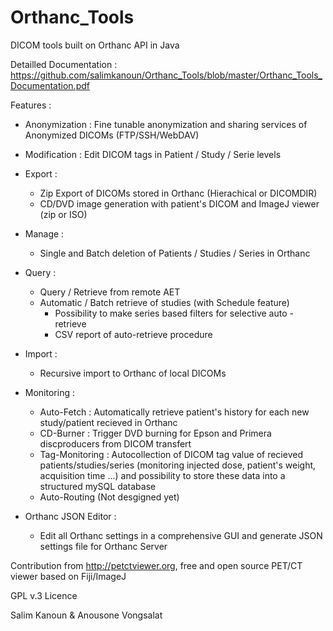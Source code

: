 # Orthanc_Tools
DICOM tools built on Orthanc API in Java

Detailled Documentation : https://github.com/salimkanoun/Orthanc_Tools/blob/master/Orthanc_Tools_Documentation.pdf

Features : 

- Anonymization : Fine tunable anonymization and sharing services of Anonymized DICOMs (FTP/SSH/WebDAV)

- Modification : Edit DICOM tags in Patient / Study / Serie levels

- Export : 
   - Zip Export of DICOMs stored in Orthanc (Hierachical or DICOMDIR)
   - CD/DVD image generation with patient's DICOM and ImageJ viewer (zip or ISO)
   
 - Manage : 
   - Single and Batch deletion of Patients / Studies / Series in Orthanc
   
 - Query : 
   - Query / Retrieve from remote AET
   - Automatic / Batch retrieve of studies (with Schedule feature)
      - Possibility to make series based filters for selective auto - retrieve
      - CSV report of auto-retrieve procedure
   
 - Import :
   - Recursive import to Orthanc of local DICOMs
   
 - Monitoring :
   - Auto-Fetch : Automatically retrieve patient's history for each new study/patient recieved in Orthanc
   - CD-Burner : Trigger DVD burning for Epson and Primera discproducers from DICOM transfert
   - Tag-Monitoring : Autocollection of DICOM tag value of recieved patients/studies/series (monitoring injected dose, patient's weight,        acquisition time ...) and possibility to store these data into a structured mySQL database
   - Auto-Routing (Not desgigned yet)
   
 - Orthanc JSON Editor :  
   - Edit all Orthanc settings in a comprehensive GUI and generate JSON settings file for Orthanc Server
   
 Contribution from http://petctviewer.org, free and open source PET/CT viewer based on Fiji/ImageJ
 
 GPL v.3 Licence
 
 Salim Kanoun & Anousone Vongsalat
 
